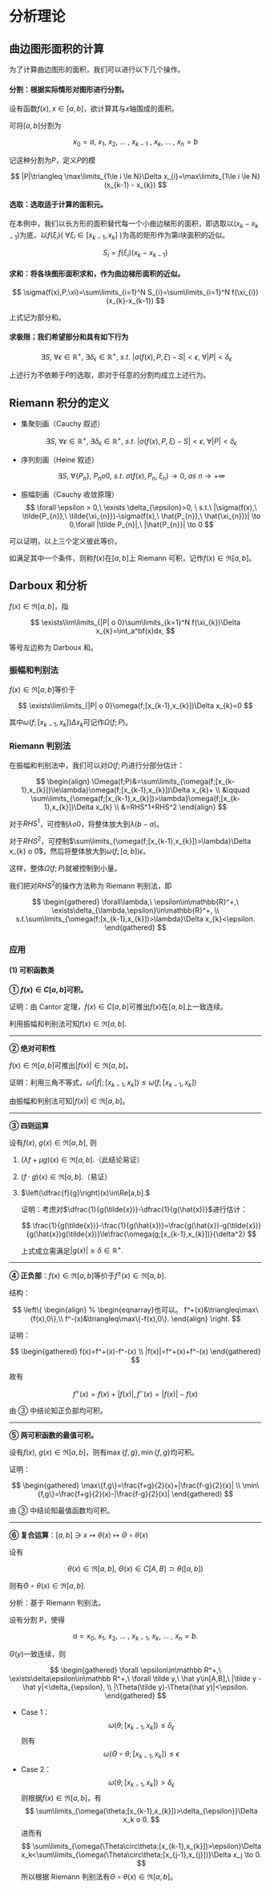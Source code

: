 # 分析理论

## 曲边图形面积的计算

为了计算曲边图形的面积，我们可以进行以下几个操作。

#### 分割：根据实际情形对图形进行分割。

设有函数$f(x), x\in[a,b]$，欲计算其与$x$轴围成的面积。

可将$[a,b]$分割为

$$
x_{0} = a,\ x_{1},\ x_{2},\ ...\ , \ x_{k-1}\ ,\ x_{k},\ ...\ ,\ x_{n} = b
$$

记这种分割为$P$，定义$P$的模

$$
|P|\triangleq \max\limits_{1\le i \le N}\Delta x_{i}=\max\limits_{1\le i \le N}(x_{k-1} - x_{k})
$$

#### 选取：选取适于计算的面积元。

在本例中，我们以长方形的面积替代每一个小曲边梯形的面积，即选取以$(x_{k}-x_{k-1})$为底，以$f(\xi_{i})(\ \forall \xi_{i}\in[x_{k-1},x_{k}]\ )$为高的矩形作为第$i$块面积的近似。

$$
S_{i}=f(\xi_{i})(x_{k}-x_{k-1})
$$

#### 求和：将各块图形面积求和，作为曲边梯形面积的近似。

$$
\sigma(f(x),P,\xi)=\sum\limits_{i=1}^N S_{i}=\sum\limits_{i=1}^N f(\xi_{i})(x_{k}-x_{k-1})
$$

上式记为部分和。

#### 求极限；我们希望部分和具有如下行为

$$
\ \exists S,\ \forall \epsilon \in \mathbb{R}^+,\ \exists \delta_{\epsilon}\in\mathbb{R}^+,\ s.t.\ |\sigma(f(x),P,\xi)-S|<\epsilon,\ \forall |P|<\delta_{\epsilon}
$$

上述行为不依赖于$P$的选取，即对于任意的分割均成立上述行为。

## Riemann 积分的定义

- 集聚刻画（Cauchy 叙述）

  $$
  \exists S,\ \forall \epsilon \in \mathbb{R}^+,\ \exists \delta_{\epsilon}\in\mathbb{R}^+,\ s.t.\ |\sigma(f(x),P,\xi)-S|<\epsilon,\ \forall |P|<\delta_{\epsilon}
  $$

- 序列刻画（Heine 叙述）

  $$
  \exists S,\ \forall \{P_{n}\},\ P_{n}	o 0,\ s.t.\ \sigma(f(x),P_{n},\xi_{n})	\to 0,\ as\ n	\to +\infty
  $$

- 振幅刻画（Cauchy 收敛原理）
  $$
  \forall \epsilon > 0,\ \exists \delta_{\epsilon}>0,
  \ s.t.\ |\sigma(f(x),\ \tilde{P_{n}},\ \tilde{\xi_{n}})-\sigma(f(x),\ \hat{P_{n}},\ \hat{\xi_{n}})|	\to 0,\forall |\tilde P_{n}|,\ |\hat{P_{n}}|	\to 0
  $$

可以证明，以上三个定义彼此等价。

如满足其中一个条件，则称$f(x)$在$[a,b]$上 Riemann 可积，记作$f(x)\in\Re[a,b]$。

## Darboux 和分析

$f(x)\in\Re[a,b]$，指

$$
\exists\lim\limits_{|P|	o 0}\sum\limits_{k=1}^N f(\xi_{k})\Delta x_{k}=\int_a^bf(x)dx,
$$

等号左边称为 Darboux 和。

### 振幅和判别法

$f(x)\in\Re[a,b]$等价于

$$
\exists\lim\limits_{|P|	o 0}\omega(f;[x_{k-1},x_{k}])\Delta x_{k}=0
$$

其中$\omega(f;[x_{k-1},x_{k}])\Delta x_{k}$可记作$\Omega(f;P)$。

### Riemann 判别法

在振幅和判别法中，我们可以对$\Omega(f;P)$进行分部分估计：

$$
\begin{align}
\Omega(f;P)&=\sum\limits_{\omega(f;[x_{k-1},x_{k}])\le\lambda}\omega(f;[x_{k-1},x_{k}])\Delta x_{k}+ \\
&\qquad \sum\limits_{\omega(f;[x_{k-1},x_{k}])>\lambda}\omega(f;[x_{k-1},x_{k}])\Delta x_{k} \\
&=RHS^1+RHS^2
\end{align}
$$

对于$RHS^1$，可控制$\lambda	o 0$，将整体放大到$\lambda(b-a)$。

对于$RHS^2$，可控制$\sum\limits_{\omega(f;[x_{k-1},x_{k}])>\lambda}\Delta x_{k}	o 0$，然后将整体放大到$\omega(f;[a,b])\epsilon$。

这样，整体$\Omega(f;P)$就被控制到小量。

我们把对$RHS^2$的操作方法称为 Riemann 判别法，即

$$
\begin{gathered}
\forall\lambda,\ \epsilon\in\mathbb{R}^+,\ \exists\delta_{\lambda,\epsilon}\in\mathbb{R}^+, \\
s.t.\sum\limits_{\omega(f;[x_{k-1},x_{k}])>\lambda}\Delta x_{k}<\epsilon.
\end{gathered}
$$

### 应用

#### (1) 可积函数类

**① $f(x)\in C[a,b]$可积。**

证明：由 Cantor 定理，$f(x)\in C[a,b]$可推出$f(x)$在$[a,b]$上一致连续。

利用振幅和判别法可知$f(x)\in\Re[a,b]$.

---

**② 绝对可积性**

$f(x)\in\Re[a,b]$可推出$|f(x)|\in\Re[a,b]$。

证明：利用三角不等式，$\omega(|f|;[x_{k-1},x_{k}])\le\omega(f;[x_{k-1},x_{k}])$

由振幅和判别法可知$|f(x)|\in\Re[a,b]$。

---

**③ 四则运算**

设有$f(x),\ g(x)\in\Re[a,b],$ 则

1. $(\lambda f + \mu g)(x)\in\Re[a,b].$（此结论易证）

2. $(f·g)(x)\in\Re[a,b].$（易证）

3. $\left(\dfrac{f}{g}\right)(x)\in\Re[a,b].$

   证明：考虑对$\dfrac{1}{g(\tilde{x})}-\dfrac{1}{g(\hat{x})}$进行估计：

   $$
   \frac{1}{g(\tilde{x})}-\frac{1}{g(\hat{x})}=\frac{g(\hat{x})-g(\tilde{x})}{g(\hat{x})g(\tilde{x})}\le\frac{\omega(g;[x_{k-1},x_{k}])}{\delta^2}
   $$

   上式成立需满足$|g(x)|\ge\delta\in\mathbb{R}^+.$

---

**④ 正负部**：$f(x)\in\Re[a,b]$等价于$f^\pm(x)\in\Re[a,b].$

结构：

$$
\left\{
\begin{align} % \begin{eqnarray}也可以。
f^+(x)&\triangleq\max\{f(x),0\},\\
f^-(x)&\triangleq\max\{-f(x),0\}.
\end{align}
\right.
$$

证明：

$$
\begin{gathered}
f(x)=f^+(x)-f^-(x) \\
|f(x)|=f^+(x)+f^-(x)
\end{gathered}
$$

故有

$$
f^+(x)=f(x)+|f(x)|,f^-(x)=|f(x)|-f(x)
$$

由 ③ 中结论知正负部均可积。

---

**⑤ 两可积函数的最值可积。**

设有$f(x),\ g(x)\in\Re[a,b]$，则有$\max\{f,g\},\min\{f,g\}$均可积。

证明：

$$
\begin{gathered}
\max\{f,g\}=\frac{f+g}{2}(x)+|\frac{f-g}{2}(x)| \\
\min\{f,g\}=\frac{f+g}{2}(x)-|\frac{f-g}{2}(x)|
\end{gathered}
$$

由 ③ 中结论知最值函数均可积。

---

**⑥ 复合运算**：$[a,b]\ni x\mapsto\theta(x)\mapsto\Theta\circ\theta(x)$

设有

$$
\theta(x)\in\Re[a,b],\ \Theta(x)\in C[A,B] \supset \theta([a,b])
$$

则有$\Theta\circ\theta(x)\in\Re[a,b]$.

分析：基于 Riemann 判别法。

设有分割 P，使得

$$
a=x_0,\ x_1,\ x_2,\ ...\ ,\ x_{k-1},\ x_{k},\ ...\ ,\ x_n=b.
$$

$\Theta(y)$一致连续，则

$$
\begin{gathered}
\forall \epsilon\in\mathbb R^+,\ \exists\delta\epsilon\in\mathbb R^+,\ \forall \tilde y,\ \hat y\in[A,B],\ |\tilde y - \hat y|<\delta_{\epsilon}, \\
|\Theta(\tilde y)-\Theta(\hat y)|<\epsilon.
\end{gathered}
$$

- Case 1：
  $$
  \omega(\theta;[x_{k-1},x_{k}])\le\delta_{\epsilon}
  $$
  则有
  $$
  \omega(\Theta\circ\theta;[x_{k-1},x_{k}])\le\epsilon
  $$
- Case 2：
  $$
  \omega(\theta;[x_{k-1},x_{k}])>\delta_{\epsilon}
  $$
  则根据$f(x)\in\Re[a,b]$，有
  $$
  \sum\limits_{\omega(\theta;[x_{k-1},x_{k}])>\delta_{\epsilon}}\Delta x_k	o 0.
  $$
  进而有
  $$
  \sum\limits_{\omega(\Theta\circ\theta;[x_{k-1},x_{k}])>\epsilon}\Delta x_k<\sum\limits_{\omega(\Theta\circ\theta;[x_{j-1},x_{j}])}\Delta x_j	\to 0.
  $$
  所以根据 Riemann 判别法有$\Theta\circ\theta(x)\in\Re[a,b]$。
